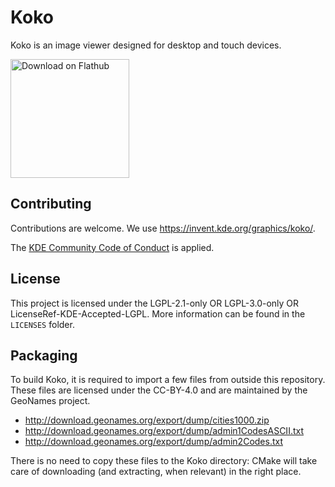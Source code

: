 <!--
SPDX-FileCopyrightText: 2020 Carl Schwan <carlschwan@kde.org>
SPDX-License-Identifier: CC0-1.0
-->
# Koko

Koko is an image viewer designed for desktop and touch devices.

<a href='https://flathub.org/apps/details/org.kde.koko'><img width='190px' alt='Download on Flathub' src='https://flathub.org/assets/badges/flathub-badge-i-en.png'/></a>

## Contributing

Contributions are welcome. We use https://invent.kde.org/graphics/koko/.

The [KDE Community Code of Conduct](https://kde.org/code-of-conduct) is applied.

## License

This project is licensed under the LGPL-2.1-only OR LGPL-3.0-only OR
LicenseRef-KDE-Accepted-LGPL. More information can be found in the
`LICENSES` folder.

## Packaging

To build Koko, it is required to import a few files from outside this repository.
These files are licensed under the CC-BY-4.0 and are maintained by the GeoNames project.

* http://download.geonames.org/export/dump/cities1000.zip
* http://download.geonames.org/export/dump/admin1CodesASCII.txt
* http://download.geonames.org/export/dump/admin2Codes.txt

There is no need to copy these files to the Koko directory: CMake will take care of downloading (and
extracting, when relevant) in the right place.
